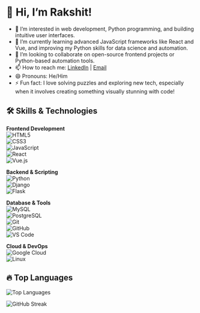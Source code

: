 # 👋 Hi, I’m Rakshit!

- 👀 I’m interested in web development, Python programming, and building intuitive user interfaces.
- 🌱 I’m currently learning advanced JavaScript frameworks like React and Vue, and improving my Python skills for data science and automation.
- 💞️ I’m looking to collaborate on open-source frontend projects or Python-based automation tools.
- 📫 How to reach me: [LinkedIn](https://www.linkedin.com/in/rakshit-kriplani/) | [Email](mailto:rakshitkriplani0@gmail.com)
- 😄 Pronouns: He/Him
- ⚡ Fun fact: I love solving puzzles and exploring new tech, especially when it involves creating something visually stunning with code!

## 🛠️ Skills & Technologies
**Frontend Development**  
![HTML5](https://img.shields.io/badge/HTML5-%23E34F26.svg?style=flat&logo=html5&logoColor=white)  
![CSS3](https://img.shields.io/badge/CSS3-%231572B6.svg?style=flat&logo=css3&logoColor=white)  
![JavaScript](https://img.shields.io/badge/JavaScript-%23F7DF1E.svg?style=flat&logo=javascript&logoColor=black)  
![React](https://img.shields.io/badge/React-%2300D8FF.svg?style=flat&logo=react&logoColor=black)  
![Vue.js](https://img.shields.io/badge/Vue.js-%234FC08D.svg?style=flat&logo=vue.js&logoColor=white)

**Backend & Scripting**  
![Python](https://img.shields.io/badge/Python-%2314354C.svg?style=flat&logo=python&logoColor=white)  
![Django](https://img.shields.io/badge/Django-%23092E20.svg?style=flat&logo=django&logoColor=white)  
![Flask](https://img.shields.io/badge/Flask-%23000.svg?style=flat&logo=flask&logoColor=white)

**Database & Tools**  
![MySQL](https://img.shields.io/badge/MySQL-%234479A1.svg?style=flat&logo=mysql&logoColor=white)  
![PostgreSQL](https://img.shields.io/badge/PostgreSQL-%2331575C.svg?style=flat&logo=postgresql&logoColor=white)  
![Git](https://img.shields.io/badge/Git-%23F1502F.svg?style=flat&logo=git&logoColor=white)  
![GitHub](https://img.shields.io/badge/GitHub-%23121011.svg?style=flat&logo=github&logoColor=white)  
![VS Code](https://img.shields.io/badge/VS%20Code-%23007ACC.svg?style=flat&logo=visualstudiocode&logoColor=white)

**Cloud & DevOps**  
![Google Cloud](https://img.shields.io/badge/Google%20Cloud-%234285F4.svg?style=flat&logo=googlecloud&logoColor=white)  
![Linux](https://img.shields.io/badge/Linux-%23FCC624.svg?style=flat&logo=linux&logoColor=black)

## 🔥 Top Languages
![Top Languages](https://github-readme-stats.vercel.app/api/top-langs/?username=codewithrakshit&layout=compact&theme=radical)

![GitHub Streak](https://github-readme-streak-stats.herokuapp.com/?user=codewithrakshit&theme=radical)

